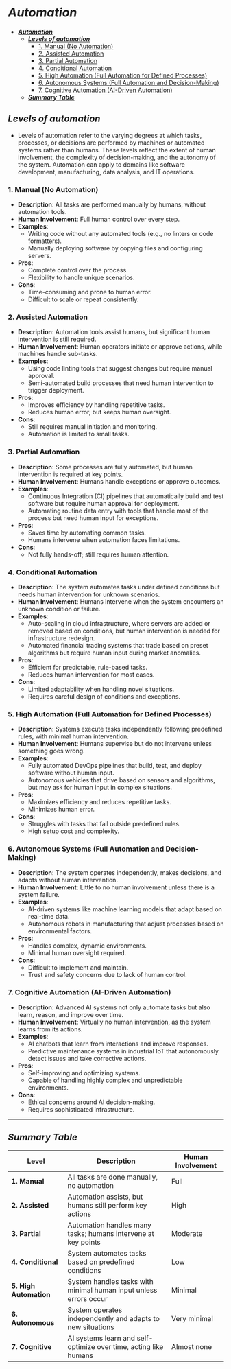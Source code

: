 # ***Automation***
- [***Automation***](#automation)
  - [***Levels of automation***](#levels-of-automation)
    - [1. Manual (No Automation)](#1-manual-no-automation)
    - [2. Assisted Automation](#2-assisted-automation)
    - [3. Partial Automation](#3-partial-automation)
    - [4. Conditional Automation](#4-conditional-automation)
    - [5. High Automation (Full Automation for Defined Processes)](#5-high-automation-full-automation-for-defined-processes)
    - [6. Autonomous Systems (Full Automation and Decision-Making)](#6-autonomous-systems-full-automation-and-decision-making)
    - [7. Cognitive Automation (AI-Driven Automation)](#7-cognitive-automation-ai-driven-automation)
  - [***Summary Table***](#summary-table)


## ***Levels of automation***
  
  - Levels of automation refer to the varying degrees at which tasks, processes, or decisions are performed by machines or automated systems rather than humans. These levels reflect the extent of human involvement, the complexity of decision-making, and the autonomy of the system. Automation can apply to domains like software development, manufacturing, data analysis, and IT operations.

###  1. Manual (No Automation)
- **Description**: All tasks are performed manually by humans, without automation tools.
- **Human Involvement**: Full human control over every step.
- **Examples**:
  - Writing code without any automated tools (e.g., no linters or code formatters).
  - Manually deploying software by copying files and configuring servers.
- **Pros**: 
  - Complete control over the process.
  - Flexibility to handle unique scenarios.
- **Cons**: 
  - Time-consuming and prone to human error.
  - Difficult to scale or repeat consistently.

### 2. Assisted Automation
- **Description**: Automation tools assist humans, but significant human intervention is still required.
- **Human Involvement**: Human operators initiate or approve actions, while machines handle sub-tasks.
- **Examples**:
  - Using code linting tools that suggest changes but require manual approval.
  - Semi-automated build processes that need human intervention to trigger deployment.
- **Pros**: 
  - Improves efficiency by handling repetitive tasks.
  - Reduces human error, but keeps human oversight.
- **Cons**: 
  - Still requires manual initiation and monitoring.
  - Automation is limited to small tasks.

### 3. Partial Automation
- **Description**: Some processes are fully automated, but human intervention is required at key points.
- **Human Involvement**: Humans handle exceptions or approve outcomes.
- **Examples**:
  - Continuous Integration (CI) pipelines that automatically build and test software but require human approval for deployment.
  - Automating routine data entry with tools that handle most of the process but need human input for exceptions.
- **Pros**: 
  - Saves time by automating common tasks.
  - Humans intervene when automation faces limitations.
- **Cons**: 
  - Not fully hands-off; still requires human attention.

### 4. Conditional Automation
- **Description**: The system automates tasks under defined conditions but needs human intervention for unknown scenarios.
- **Human Involvement**: Humans intervene when the system encounters an unknown condition or failure.
- **Examples**:
  - Auto-scaling in cloud infrastructure, where servers are added or removed based on conditions, but human intervention is needed for infrastructure redesign.
  - Automated financial trading systems that trade based on preset algorithms but require human input during market anomalies.
- **Pros**: 
  - Efficient for predictable, rule-based tasks.
  - Reduces human intervention for most cases.
- **Cons**: 
  - Limited adaptability when handling novel situations.
  - Requires careful design of conditions and exceptions.

### 5. High Automation (Full Automation for Defined Processes)
- **Description**: Systems execute tasks independently following predefined rules, with minimal human intervention.
- **Human Involvement**: Humans supervise but do not intervene unless something goes wrong.
- **Examples**:
  - Fully automated DevOps pipelines that build, test, and deploy software without human input.
  - Autonomous vehicles that drive based on sensors and algorithms, but may ask for human input in complex situations.
- **Pros**: 
  - Maximizes efficiency and reduces repetitive tasks.
  - Minimizes human error.
- **Cons**: 
  - Struggles with tasks that fall outside predefined rules.
  - High setup cost and complexity.

### 6. Autonomous Systems (Full Automation and Decision-Making)
- **Description**: The system operates independently, makes decisions, and adapts without human intervention.
- **Human Involvement**: Little to no human involvement unless there is a system failure.
- **Examples**:
  - AI-driven systems like machine learning models that adapt based on real-time data.
  - Autonomous robots in manufacturing that adjust processes based on environmental factors.
- **Pros**: 
  - Handles complex, dynamic environments.
  - Minimal human oversight required.
- **Cons**: 
  - Difficult to implement and maintain.
  - Trust and safety concerns due to lack of human control.

### 7. Cognitive Automation (AI-Driven Automation)
- **Description**: Advanced AI systems not only automate tasks but also learn, reason, and improve over time.
- **Human Involvement**: Virtually no human intervention, as the system learns from its actions.
- **Examples**:
  - AI chatbots that learn from interactions and improve responses.
  - Predictive maintenance systems in industrial IoT that autonomously detect issues and take corrective actions.
- **Pros**: 
  - Self-improving and optimizing systems.
  - Capable of handling highly complex and unpredictable environments.
- **Cons**: 
  - Ethical concerns around AI decision-making.
  - Requires sophisticated infrastructure.

---

## ***Summary Table***

| Level                | Description                                                         | Human Involvement   |
|----------------------|---------------------------------------------------------------------|---------------------|
| **1. Manual**         | All tasks are done manually, no automation                          | Full                |
| **2. Assisted**       | Automation assists, but humans still perform key actions            | High                |
| **3. Partial**        | Automation handles many tasks; humans intervene at key points       | Moderate            |
| **4. Conditional**    | System automates tasks based on predefined conditions               | Low                 |
| **5. High Automation**| System handles tasks with minimal human input unless errors occur   | Minimal             |
| **6. Autonomous**     | System operates independently and adapts to new situations          | Very minimal        |
| **7. Cognitive**      | AI systems learn and self-optimize over time, acting like humans    | Almost none         |

